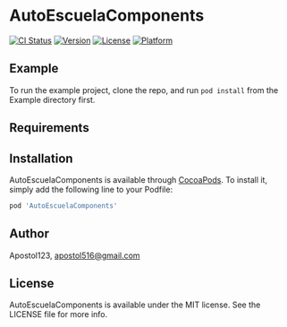 # AutoEscuelaComponents

[![CI Status](https://img.shields.io/travis/Apostol123/AutoEscuelaComponents.svg?style=flat)](https://travis-ci.org/Apostol123/AutoEscuelaComponents)
[![Version](https://img.shields.io/cocoapods/v/AutoEscuelaComponents.svg?style=flat)](https://cocoapods.org/pods/AutoEscuelaComponents)
[![License](https://img.shields.io/cocoapods/l/AutoEscuelaComponents.svg?style=flat)](https://cocoapods.org/pods/AutoEscuelaComponents)
[![Platform](https://img.shields.io/cocoapods/p/AutoEscuelaComponents.svg?style=flat)](https://cocoapods.org/pods/AutoEscuelaComponents)

## Example

To run the example project, clone the repo, and run `pod install` from the Example directory first.

## Requirements

## Installation

AutoEscuelaComponents is available through [CocoaPods](https://cocoapods.org). To install
it, simply add the following line to your Podfile:

```ruby
pod 'AutoEscuelaComponents'
```

## Author

Apostol123, apostol516@gmail.com

## License

AutoEscuelaComponents is available under the MIT license. See the LICENSE file for more info.
